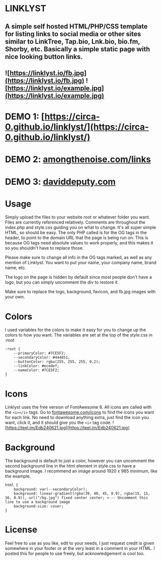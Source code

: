 # LINKLYST
A simple self hosted HTML/PHP/CSS template for listing links to social media or other sites similar to LinkTree, Tap.bio, Lnk.bio, bio.fm, Shorby, etc. Basically a simple static page with nice looking button links.
---
![https://linklyst.io/fb.jpg](https://linklyst.io/fb.jpg)
![https://linklyst.io/example.jpg](https://linklyst.io/example.jpg)
---
# DEMO 1: [https://circa-0.github.io/linklyst/](https://circa-0.github.io/linklyst/)
# DEMO 2: [amongthenoise.com/links](https://amongthenoise.com/links)
# DEMO 3: [daviddeputy.com](https://daviddeputy.com)
# Usage
Simply upload the files to your website root or whatever folder you want. Files are currently referenced relatively. Comments are throughout the index.php and style.css guiding you on what to change. It's all super simple HTML, so should be easy. The only PHP called is for the OG tags in the header, to point to the domain URL that the page is being run on. This is because OG tags need absolute values to work properly, and this makes it so you shouldn't have to replace those.

Please make sure to change all info in the OG tags marked, as well as any mention of Linklyst. You want to put your name, your company name, brand name, etc.

The logo on the page is hidden by default since most people don't have a logo, but you can simply uncomment the div to restore it.

Make sure to replace the logo, background, favicon, and fb.jpg images with your own.

# Colors
I used variables for the colors to make it easy for you to change up the colors to how you want. The variables are set at the top of the style.css in :root
```
:root {
	--primaryColor: #7CE5F2;
	--secondaryColor: #444851;
	--buttonColor: rgba(255, 255, 255, 0.2);
	--linkColor: #ecedef;
	--nameColor: #7CE5F2;
}
```
# Icons
Linklyst uses the free version of FontAwesome 6. All icons are called with the `<i></i>` tags. Go to [fontawesome.com/icons](https://fontawesome.com/icons) to find the icons you want for each link. No need to download anything extra, just find the icon you want, click it, and it should give you the `<i>` tag code.
![https://teel.im/Edb240621.jpg](https://teel.im/Edb240621.jpg)
# Background
The background is default to just a color, however you can uncomment the second background line in the html element in style.css to have a background image. I recommend an image around 1920 x 985 minimum, like the example.
```
html {
	background: var(--secondaryColor);
	background: linear-gradient(rgba(39, 40, 45, 0.9), rgba(15, 15, 16, 0.9)), url("/bg.jpg") fixed center center; <--- Uncomment this line to use a background image
	background-size: cover;
}
```

# License
Feel free to use as you like, edit to your needs, I just request credit is given somewhere in your footer or at the very least in a comment in your HTML. I posted this for people to use freely, but acknowledgement is cool too.
